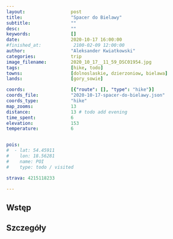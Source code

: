```yaml
---
layout:                 post
title:                  "Spacer do Bielawy"
subtitle:               ""
desc:                   ""
keywords:               []
date:                   2020-10-17 16:00:00
#finished_at:            2100-02-09 12:00:00
author:                 "Aleksander Kwiatkowski"
categories:             trip
image_filename:         2020_10_17__11_59_DSC01954.jpg
tags:                   [hike, todo]
towns:                  [dolnoslaskie, dzierzoniow, bielawa]
lands:                  [gory_sowie]

coords:                 [{"route": [], "type": "hike"}]
coords_file:            "2020-10-17-spacer-do-bielawy.json"
coords_type:            "hike"
map_zooms:              13
distance:               13 # todo add evening
time_spent:             6
elevation:              153
temperature:            6


pois:
#  - lat: 54.45911
#    lon: 18.56281
#    name: POI
#    type: todo / visited

strava: 4215118233

---
```



## Wstęp

## Szczegóły
